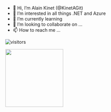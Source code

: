 - 👋 Hi, I’m Alain Kinet (@KinetAGit)
- 👀 I’m interested in all things .NET and Azure
- 🌱 I’m currently learning 
- 💞️ I’m looking to collaborate on ...
- 📫 How to reach me ...

<!---
KinetAGit/KinetAGit is a ✨ special ✨ repository because its `README.md` (this file) appears on your GitHub profile.
You can click the Preview link to take a look at your changes.
--->
![visitors](https://visitor-badge.glitch.me/badge?page_id=page.id)

<img height="180em" src="https://github-readme-stats.vercel.app/api?username=KinetAGit&show_icons=true&hide_border=true&&count_private=true&include_all_commits=true" />
